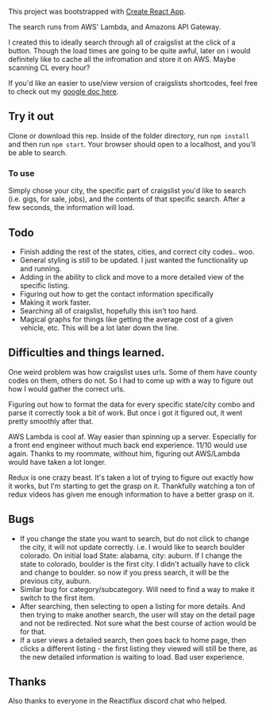 This project was bootstrapped with [Create React App](https://github.com/facebookincubator/create-react-app).

The search runs from AWS' Lambda, and Amazons API Gateway.

I created this to ideally search through all of craigslist at the click of a button. Though the load times are going to be quite awful, later on i would definitely like to cache all the infromation and store it on AWS. Maybe scanning CL every hour? 

If you'd like an easier to use/view version of craigslists shortcodes, feel free to check out my [google doc here](https://docs.google.com/spreadsheets/d/10DDDBwybk4C2g5OkHZ56J-6it0c4n6IJPV06lyUFWac/edit?usp=sharing). 

## Try it out

Clone or download this rep. Inside of the folder directory, run `npm install` and then run `npm start`. Your browser should open to a localhost, and you'll be able to search.

### To use

Simply chose your city, the specific part of craigslist you'd like to search (i.e. gigs, for sale, jobs), and the contents of that specific search.
After a few seconds, the information will load.

## Todo

- Finish adding the rest of the states, cities, and correct city codes.. woo.
- General styling is still to be updated. I just wanted the functionality up and running.
- Adding in the ability to click and move to a more detailed view of the specific listing.
- Figuring out how to get the contact information specifically
- Making it work faster.
- Searching all of craigslist, hopefully this isn't too hard.
- Magical graphs for things like getting the average cost of a given vehicle, etc. This will be a lot later down the line. 

## Difficulties and things learned.

One weird problem was how craigslist uses urls. Some of them have county codes on them, others do not. So I had to come up with a way to figure out how I would gather the correct urls.

Figuring out how to format the data for every specific state/city combo and parse it correctly took a bit of work. But once i got it figured out, it went pretty smoothly after that.

AWS Lambda is cool af. Way easier than spinning up a server. Especially for a front end engineer without much back end experience. 11/10 would use again. Thanks to my roommate, without him, figuring out AWS/Lambda would have taken a lot longer.

Redux is one crazy beast. It's taken a lot of trying to figure out exactly how it works, but I'm starting to get the grasp on it. Thankfully watching a ton of redux videos has given me enough information to have a better grasp on it.

## Bugs

- If you change the state you want to search, but do not click to change the city, it will not update correctly. i.e. I would like to search boulder colorado. On initial load State: alabama, city: auburn. If I change the state to colorado, boulder is the first city. I didn't actually have to click and change to boulder. so now if you press search, it will be the previous city, auburn.
- Similar bug for category/subcategory. Will need to find a way to make it switch to the first item.
- After searching, then selecting to open a listing for more details. And then trying to make another search, the user will stay on the detail page and not be redirected. Not sure what the best course of action would be for that.
- If a user views a detailed search, then goes back to home page, then clicks a different listing - the first listing they viewed will still be there, as the new detailed information is waiting to load. Bad user experience.

## Thanks
Also thanks to everyone in the Reactiflux discord chat who helped.